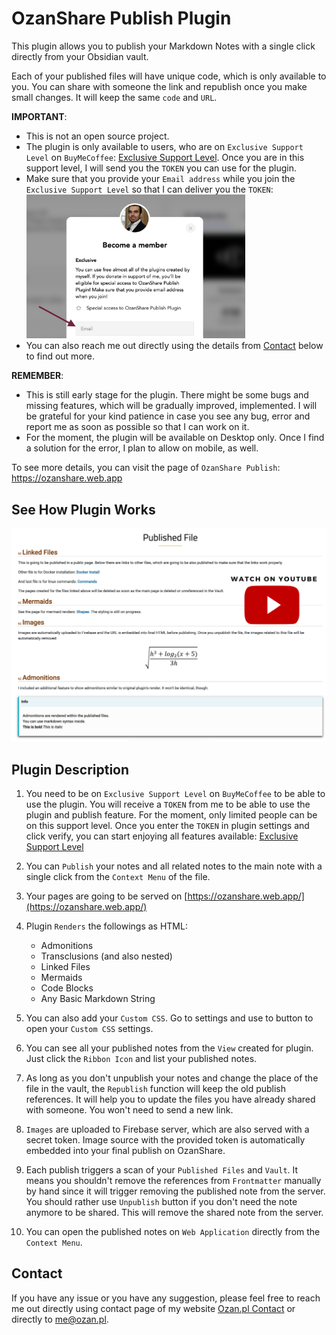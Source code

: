 # OzanShare Publish Plugin

This plugin allows you to publish your Markdown Notes with a single click directly from your Obsidian vault.

Each of your published files will have unique code, which is only available to you. You can share with someone the link and republish once you make small changes. It will keep the same `code` and `URL`.

**IMPORTANT**: 
- This is not an open source project. 
- The plugin is only available to users, who are on `Exclusive Support Level` on `BuyMeCoffee`: <a href="https://www.buymeacoffee.com/ozante" target="_blank">Exclusive Support Level</a>. Once you are in this support level, I will send you the `TOKEN` you can use for the plugin. 
- Make sure that you provide your `Email address` while you join the `Exclusive Support Level` so that I can deliver you the `TOKEN`:
    <img src="https://raw.githubusercontent.com/ozntel/ozanshare-publish-plugin/main/images/buymecoffee-membership.png" width="350px"></img>
- You can also reach me out directly using the details from [Contact](#Contact) below to find out more.

**REMEMBER**: 
- This is still early stage for the plugin. There might be some bugs and missing features, which will be gradually improved, implemented. I will be grateful for your kind patience in case you see any bug, error and report me as soon as possible so that I can work on it.
- For the moment, the plugin will be available on Desktop only. Once I find a solution for the error, I plan to allow on mobile, as well.

To see more details, you can visit the page of `OzanShare Publish`: <a href="https://ozanshare.web.app" target="_blank">https://ozanshare.web.app</a>

## See How Plugin Works

<a href="https://www.youtube.com/watch?v=tgo3KwH4zOE" target="_blank">
    <img src="https://raw.githubusercontent.com/ozntel/ozanshare-publish-plugin/main/images/Watch%20on%20Youtube.png" width="550px"></img>
</a>

## Plugin Description

1. You need to be on `Exclusive Support Level` on `BuyMeCoffee` to be able to use the plugin. You will receive a `TOKEN` from me to be able to use the plugin and publish feature. For the moment, only limited people can be on this support level. Once you enter the `TOKEN` in plugin settings and click verify, you can start enjoying all features available: <a href="https://www.buymeacoffee.com/ozante" target="_blank">Exclusive Support Level</a>

2. You can `Publish` your notes and all related notes to the main note with a single click from the `Context Menu` of the file.

3. Your pages are going to be served on [https://ozanshare.web.app/](https://ozanshare.web.app/)

3. Plugin `Renders` the followings as HTML:

	- Admonitions
	- Transclusions (and also nested)
	- Linked Files
	- Mermaids
	- Code Blocks
	- Any Basic Markdown String

4. You can also add your `Custom CSS`. Go to settings and use to button to open your `Custom CSS` settings.

5. You can see all your published notes from the `View` created for plugin. Just click the `Ribbon Icon` and list your published notes.

6. As long as you don't unpublish your notes and change the place of the file in the vault, the `Republish` function will keep the old publish references. It will help you to update the files you have already shared with someone. You won't need to send a new link.

7. `Images` are uploaded to Firebase server, which are also served with a secret token. Image source with the provided token is automatically embedded into your final publish on OzanShare. 

8. Each publish triggers a scan of your `Published Files` and `Vault`. It means you shouldn't remove the references from `Frontmatter` manually by hand since it will trigger removing the published note from the server. You should rather use `Unpublish` button if you don't need the note anymore to be shared. This will remove the shared note from the server.

9. You can open the published notes on `Web Application` directly from the `Context Menu`.

## Contact

If you have any issue or you have any suggestion, please feel free to reach me out directly using contact page of my website <a href="https://ozan.pl/contact/" target="_blank">Ozan.pl Contact</a> or directly to <me@ozan.pl>.